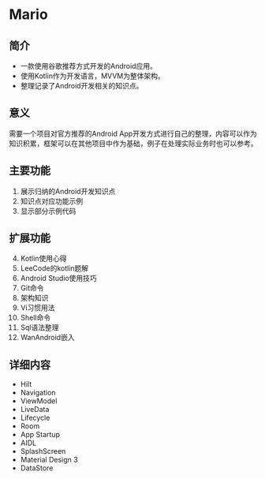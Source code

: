# Mario

## 简介

+ 一款使用谷歌推荐方式开发的Android应用。
+ 使用Kotlin作为开发语言，MVVM为整体架构。
+ 整理记录了Android开发相关的知识点。

## 意义

需要一个项目对官方推荐的Android App开发方式进行自己的整理，内容可以作为知识积累，框架可以在其他项目中作为基础，例子在处理实际业务时也可以参考。

## 主要功能

1. 展示归纳的Android开发知识点
2. 知识点对应功能示例
3. 显示部分示例代码

## 扩展功能

4. Kotlin使用心得
5. LeeCode的kotlin题解
6. Android Studio使用技巧
7. Git命令
8. 架构知识
9. Vi习惯用法
10. Shell命令
11. Sql语法整理
12. WanAndroid嵌入

## 详细内容

+ Hilt
+ Navigation
+ ViewModel
+ LiveData
+ Lifecycle
+ Room
+ App Startup
+ AIDL
+ SplashScreen
+ Material Design 3
+ DataStore